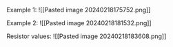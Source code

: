 
Example 1:
![[Pasted image 20240218175752.png]]

Example 2:
![[Pasted image 20240218181532.png]]

Resistor values:
![[Pasted image 20240218183608.png]]